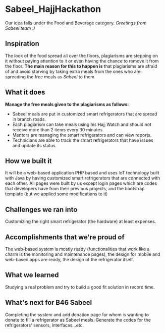 # Sabeel_HajjHackathon

Our idea falls under the Food and Beverage category.
_Greetings from Sabeel team :)_

## Inspiration
The look of the food spread all over the floors, plagiarisms are stepping on it without paying attention to it or even having the chance to remove it from the floor. **The main reason for this to happen is** that plagiarisms are afraid of and avoid starving by taking extra meals from the ones who are spreading the free meals as _Sabeel_ to them.

## What it does
**Manage the free meals given to the plagiarisms as follows:**
- Sabeel meals are put in customized smart refrigerators that are spread in branch roads.
- Each plagiarism can take meals using his Hajj Watch and should not receive more than 2 items every 30 minutes.
- Mentors are managing the smart refrigerators and can view reports.
- Technicians are able to track the smart refrigerators that have issues and update its status.

## How we built it
It will be a web-based application PHP based and uses IoT technology built with Java by having customized smart refrigerators that are connected with each other.
All pages were built  by us except login pages which are codes that developers have from their previous projects, and the bootstrap template (but we applied some modifications to it)

## Challenges we ran into
Customizing the right smart refrigerator (the hardware) at least expenses.

## Accomplishments that we're proud of
The web-based system is mostly ready (functionalities that work like a charm is the monitoring and maintenance pages), the design for mobile and web-based apps are ready, the design of the refrigerator itself.

## What we learned
Studying a real problem and try to build a good fit solution in record time.

## What's next for B46 Sabeel
Completing the system and add donation page for whom is wanting to donate to fill a refrigerator as Sabeel meals. Generate the codes for the refrigerators' sensors, interfaces...etc.
